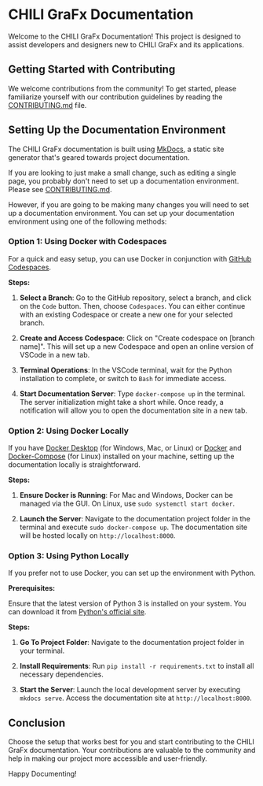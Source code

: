 # CHILI GraFx Documentation

Welcome to the CHILI GraFx Documentation! This project is designed to assist developers and designers new to CHILI GraFx and its applications.

## Getting Started with Contributing

We welcome contributions from the community! To get started, please familiarize yourself with our contribution guidelines by reading the [CONTRIBUTING.md](CONTRIBUTING.md) file.

## Setting Up the Documentation Environment

The CHILI GraFx documentation is built using [MkDocs](https://www.mkdocs.org/), a static site generator that's geared towards project documentation. 

If you are looking to just make a small change, such as editing a single page, you probably don't need to set up a documentation environment. Please see [CONTRIBUTING.md](CONTRIBUTING.md).

However, if you are going to be making many changes you will need to set up a documentation environment. You can set up your documentation environment using one of the following methods:

### Option 1: Using Docker with Codespaces

For a quick and easy setup, you can use Docker in conjunction with [GitHub Codespaces](https://github.com/features/codespaces).

**Steps:**

1. **Select a Branch**: Go to the GitHub repository, select a branch, and click on the `Code` button. Then, choose `Codespaces`. You can either continue with an existing Codespace or create a new one for your selected branch.

2. **Create and Access Codespace**: Click on "Create codespace on [branch name]". This will set up a new Codespace and open an online version of VSCode in a new tab.

3. **Terminal Operations**: In the VSCode terminal, wait for the Python installation to complete, or switch to `Bash` for immediate access.

4. **Start Documentation Server**: Type `docker-compose up` in the terminal. The server initialization might take a short while. Once ready, a notification will allow you to open the documentation site in a new tab.

### Option 2: Using Docker Locally

If you have [Docker Desktop](https://docs.docker.com/desktop/) (for Windows, Mac, or Linux) or [Docker](https://docs.docker.com/engine/) and [Docker-Compose](https://docs.docker.com/compose/) (for Linux) installed on your machine, setting up the documentation locally is straightforward.

**Steps:**

1. **Ensure Docker is Running**: For Mac and Windows, Docker can be managed via the GUI. On Linux, use `sudo systemctl start docker`.

2. **Launch the Server**: Navigate to the documentation project folder in the terminal and execute `sudo docker-compose up`. The documentation site will be hosted locally on `http://localhost:8000`.

### Option 3: Using Python Locally

If you prefer not to use Docker, you can set up the environment with Python.

**Prerequisites:**

Ensure that the latest version of Python 3 is installed on your system. You can download it from [Python's official site](https://www.python.org/downloads/).

**Steps:**
1. **Go To Project Folder**: Navigate to the documentation project folder in your terminal.

2. **Install Requirements**: Run `pip install -r requirements.txt` to install all necessary dependencies.

3. **Start the Server**: Launch the local development server by executing `mkdocs serve`. Access the documentation site at `http://localhost:8000`.

## Conclusion

Choose the setup that works best for you and start contributing to the CHILI GraFx documentation. Your contributions are valuable to the community and help in making our project more accessible and user-friendly. 

Happy Documenting!
